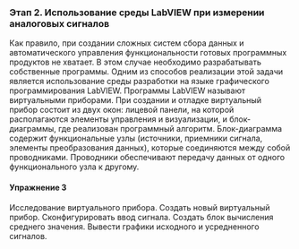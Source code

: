 ### Этап 2. Использование среды LabVIEW  при измерении аналоговых сигналов 

Как правило, при создании сложных систем сбора данных и автоматического управления функциональности готовых программных продуктов не хватает. В этом случае необходимо разрабатывать собственные программы. Одним из способов реализации этой задачи является использование среды разработки на языке графического программирования LabVIEW. 
Программы LabVIEW называют виртуальными приборами. При создании и отладке виртуальный прибор состоит из двух окон: лицевой панели, на которой располагаются элементы управления и визуализации, и блок-диаграммы, где реализован программный алгоритм. 
Блок-диаграмма содержит функциональные узлы (источники, приемники сигнала, элементы преобразования данных), которые соединяются между собой проводниками. Проводники обеспечивают передачу данных от одного функционального узла к другому. 

#### Упражнение 3

Исследование виртуального прибора. Создать новый виртуальный прибор. Сконфигурировать ввод сигнала. Создать блок вычисления среднего значения. Вывести графики исходного и усредненного сигналов. 